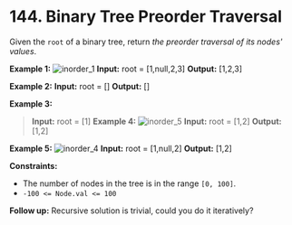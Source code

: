 # 144. Binary Tree Preorder Traversal

Given the `root` of a binary tree, return _the preorder traversal of its nodes' values_.

**Example 1:**
![inorder_1](https://assets.leetcode.com/uploads/2020/09/15/inorder_1.jpg)
**Input:** root = [1,null,2,3]
**Output:** [1,2,3]

**Example 2:**
**Input:** root = []
**Output:** []


**Example 3:**
>**Input:** root = [1]
**Example 4:**
![inorder_5](https://assets.leetcode.com/uploads/2020/09/15/inorder_5.jpg)
**Input:** root = [1,2]
**Output:** [1,2]

**Example 5:**
![inorder_4](https://assets.leetcode.com/uploads/2020/09/15/inorder_4.jpg)
**Input:** root = [1,null,2]
**Output:** [1,2]

**Constraints:**
*   The number of nodes in the tree is in the range `[0, 100]`.
*   `-100 <= Node.val <= 100`

**Follow up:** Recursive solution is trivial, could you do it iteratively?